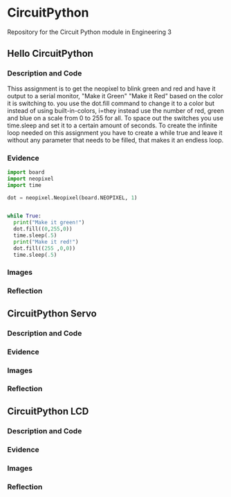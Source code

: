 # CircuitPython
Repository for the Circuit Python module in Engineering 3

## Hello CircuitPython

### Description and Code

Thiss assignment is to get the neopixel to blink green and red and have it output to a serial monitor, "Make it Green" "Make it Red" based on the color it is switching to. you use the dot.fill command to change it to a color but instead of using built-in-colors, i=they instead use the number of red, green and blue on a scale from 0 to 255 for all. To space out the switches you use time.sleep and set it to a certain amount of seconds. To create the infinite loop needed on this assignment you have to create a while true and leave it without any parameter that needs to be filled, that makes it an endless loop.

### Evidence

``` python
import board
import neopixel
import time

dot = neopixel.Neopixel(board.NEOPIXEL, 1)


while True:
  print("Make it green!")
  dot.fill((0,255,0))
  time.sleep(.5)
  print("Make it red!")
  dot.fill((255 ,0,0))
  time.sleep(.5)
```

### Images

### Reflection

## CircuitPython Servo

### Description and Code

### Evidence

### Images

### Reflection

## CircuitPython LCD

### Description and Code

### Evidence

### Images

### Reflection

